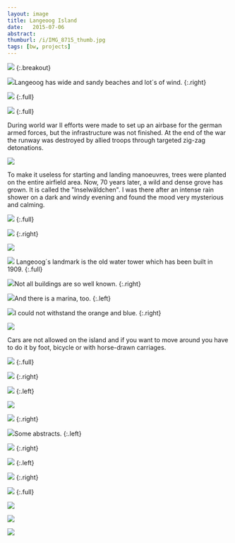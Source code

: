 ```yaml
---
layout: image
title: Langeoog Island
date:   2015-07-06
abstract:
thumburl: /i/IMG_8715_thumb.jpg
tags: [bw, projects]
---
```

![]({{site.url}}/i/IMG_8609.jpg)
{:.breakout}

![]({{site.url}}/i/IMG_8651.jpg)Langeoog has wide and sandy beaches and lot´s of wind.
{:.right}

![]({{site.url}}/i/IMG_8715.jpg)
{:.full}

![]({{site.url}}/i/IMG_8883.jpg)
{:.full}

During world war II efforts were made to set up an airbase for the german armed forces, but the infrastructure was not finished. At the end of the war the runway was destroyed by allied troops through targeted zig-zag detonations.

![]({{site.url}}/i/IMG_8633.jpg)

To make it useless for starting and landing manoeuvres, trees were planted on the entire airfield area. Now, 70 years later, a wild and dense grove has grown. It is called the "Inselwäldchen". I was there after an intense rain shower on a dark and windy evening and found the mood very mysterious and calming.

![]({{site.url}}/i/IMG_8721.jpg)
{:.full}

![]({{site.url}}/i/IMG_8727.jpg)
{:.right}

![]({{site.url}}/i/IMG_8734.jpg)

![]({{site.url}}/i/IMG_8774.jpg)
Langeoog´s landmark is the old water tower which has been built in 1909.
{:.full}

![]({{site.url}}/i/IMG_8930.jpg)Not all buildings are so well known.
{:.right}

![]({{site.url}}/i/IMG_8944.jpg)And there is a marina, too. 
{:.left}

![]({{site.url}}/i/IMG_8923.jpg)I could not withstand the orange and blue.
{:.right}

![]({{site.url}}/i/IMG_8879.jpg)

Cars are not allowed on the island and if you want to move around you have to do it by foot, bicycle or with horse-drawn carriages.

![]({{site.url}}/i/IMG_8777.jpg)
{:.full}

![]({{site.url}}/i/DSCF1758.jpg)
{:.right}

![]({{site.url}}/i/DSCF1738.jpg)
{:.left}

![]({{site.url}}/i/IMG_8696.jpg)

![]({{site.url}}/i/DSCF1756.jpg)
{:.right}

![]({{site.url}}/i/DSCF1750.jpg)Some abstracts.
{:.left}

![]({{site.url}}/i/DSCF1751.jpg)
{:.right}

![]({{site.url}}/i/DSCF1762.jpg)
{:.left}

![]({{site.url}}/i/IMG_0032.jpg)
{:.right}

![]({{site.url}}/i/DSCF1775.jpg)
{:.full}

![]({{site.url}}/i/DSCF1772.jpg)

![]({{site.url}}/i/IMG_8810.jpg)

![]({{site.url}}/i/IMG_8586.jpg)
